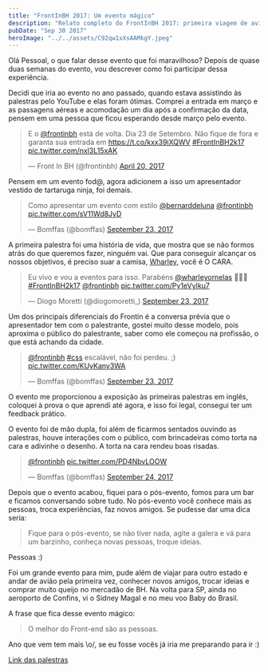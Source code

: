 ```yaml
---
title: "FrontInBH 2017: Um evento mágico"
description: "Relato completo do FrontInBH 2017: primeira viagem de avião, palestras em inglês, networking no pós-evento e muito queijo. O melhor do front-end são as pessoas!"
pubDate: "Sep 30 2017"
heroImage: "../../assets/C92qw1xXsAAMkgY.jpeg"
---
```


Olá Pessoal, o que falar desse evento que foi maravilhoso? Depois de quase duas semanas do evento, vou descrever como foi participar dessa experiência.

Decidi que iria ao evento no ano passado, quando estava assistindo às palestras pelo YouTube e elas foram ótimas. Comprei a entrada em março e as passagens aéreas e acomodação um dia após a confirmação da data, pensem em uma pessoa que ficou esperando desde março pelo evento.

<blockquote class="twitter-tweet" data-theme="dark">
    <p lang="pt" dir="ltr">E o <a href="https://twitter.com/frontinbh?ref_src=twsrc%5Etfw">@frontinbh</a> está de volta. Dia 23 de Setembro. Não fique de fora e garanta sua entrada em <a href="https://t.co/kxx39iXQWV">https://t.co/kxx39iXQWV</a> <a href="https://twitter.com/hashtag/FrontInBH2k17?src=hash&amp;ref_src=twsrc%5Etfw">#FrontInBH2k17</a> <a href="https://t.co/nxl3L15xAK">pic.twitter.com/nxl3L15xAK</a></p>&mdash; Front In BH (@frontinbh) <a href="https://twitter.com/frontinbh/status/855027414396788736?ref_src=twsrc%5Etfw">April 20, 2017</a>
</blockquote>

Pensem em um evento fod@, agora adicionem a isso um apresentador vestido de tartaruga ninja, foi demais.

<blockquote class="twitter-tweet" data-theme="dark"><p lang="pt" dir="ltr">Como apresentar um evento com estilo <a href="https://twitter.com/bernarddeluna?ref_src=twsrc%5Etfw">@bernarddeluna</a> <a href="https://twitter.com/frontinbh?ref_src=twsrc%5Etfw">@frontinbh</a> <a href="https://t.co/sV11Wd8JyD">pic.twitter.com/sV11Wd8JyD</a></p>&mdash; Bomffas (@bomffas) <a href="https://twitter.com/bomffas/status/911566441140424704?ref_src=twsrc%5Etfw">September 23, 2017</a></blockquote>

A primeira palestra foi uma história de vida, que mostra que se não formos atrás do que queremos fazer, ninguém vai. Que para conseguir alcançar os nossos objetivos, é preciso suar a camisa, [Wharley](https://x.com/wharleyornelas), você é O CARA.

<blockquote class="twitter-tweet" data-theme="dark"><p lang="pt" dir="ltr">Eu vivo e vou a eventos para isso. Parabéns <a href="https://twitter.com/wharleyornelas?ref_src=twsrc%5Etfw">@wharleyornelas</a> 👏👏👏 <a href="https://twitter.com/hashtag/FrontInBH2k17?src=hash&amp;ref_src=twsrc%5Etfw">#FrontInBH2k17</a> <a href="https://twitter.com/frontinbh?ref_src=twsrc%5Etfw">@frontinbh</a> <a href="https://t.co/Py1eVyIku7">pic.twitter.com/Py1eVyIku7</a></p>&mdash; Diogo Moretti (@diogomoretti_) <a href="https://twitter.com/diogomoretti_/status/911567185109233665?ref_src=twsrc%5Etfw">September 23, 2017</a></blockquote>

Um dos principais diferenciais do Frontin é a conversa prévia que o apresentador tem com o palestrante, gostei muito desse modelo, pois aproxima o público do palestrante, saber como ele começou na profissão, o que está achando da cidade.

<blockquote class="twitter-tweet" data-theme="dark"><p lang="pt" dir="ltr"><a href="https://twitter.com/frontinbh?ref_src=twsrc%5Etfw">@frontinbh</a> <a href="https://twitter.com/hashtag/css?src=hash&amp;ref_src=twsrc%5Etfw">#css</a> escalável, não foi perdeu. ;) <a href="https://t.co/KUyKany3WA">pic.twitter.com/KUyKany3WA</a></p>&mdash; Bomffas (@bomffas) <a href="https://twitter.com/bomffas/status/911690932050948096?ref_src=twsrc%5Etfw">September 23, 2017</a></blockquote>

O evento me proporcionou a exposição às primeiras palestras em inglês, coloquei à prova o que aprendi até agora, e isso foi legal, consegui ter um feedback prático.

O evento foi de mão dupla, foi além de ficarmos sentados ouvindo as palestras, houve interações com o público, com brincadeiras como torta na cara e adivinhe o desenho. A torta na cara rendeu boas risadas.

<blockquote class="twitter-tweet" data-theme="dark"><p lang="qme" dir="ltr"><a href="https://twitter.com/frontinbh?ref_src=twsrc%5Etfw">@frontinbh</a> <a href="https://t.co/PD4NbvLOOW">pic.twitter.com/PD4NbvLOOW</a></p>&mdash; Bomffas (@bomffas) <a href="https://twitter.com/bomffas/status/912090353611739136?ref_src=twsrc%5Etfw">September 24, 2017</a></blockquote>

Depois que o evento acabou, fiquei para o pós-evento, fomos para um bar e ficamos conversando sobre tudo. No pós-evento você conhece mais as pessoas, troca experiências, faz novos amigos. Se pudesse dar uma dica seria:

> Fique para o pós-evento, se não tiver nada, agite a galera e vá para um barzinho, conheça novas pessoas, troque ideias.

Pessoas :)

Foi um grande evento para mim, pude além de viajar para outro estado e andar de avião pela primeira vez, conhecer novos amigos, trocar ideias e comprar muito queijo no mercadão de BH. Na volta para SP, ainda no aeroporto de Confins, vi o Sidney Magal e no meu voo Baby do Brasil.

A frase que fica desse evento mágico:

> O melhor do Front-end são as pessoas.

Ano que vem tem mais \\o/, se eu fosse vocês já iria me preparando para ir :)

[Link das palestras](https://gist.github.com/jcemer/6bdf0ef742dc1e6edcd1e045139fe329)

<script async src="https://platform.twitter.com/widgets.js" charset="utf-8"></script>
